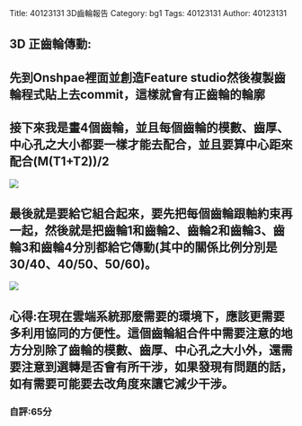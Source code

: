 Title: 40123131 3D齒輪報告 
Category: bg1
Tags: 40123131 
Author: 40123131 

<h2>3D 正齒輪傳動:  </h2>
<!-- PELICAN_END_SUMMARY -->
<h2> 先到Onshpae裡面並創造Feature studio然後複製齒輪程式貼上去commit，這樣就會有正齒輪的輪廓 </h2>

<h2> 接下來我是畫4個齒輪，並且每個齒輪的模數、齒厚、中心孔之大小都要一樣才能去配合，並且要算中心距來配合(M(T1+T2))/2 </h2>
<img src="http://imgur.com/aHD8w2U.jpg">

<h2> 最後就是要給它組合起來，要先把每個齒輪跟軸約束再一起，然後就是把齒輪1和齒輪2、齒輪2和齒輪3、齒輪3和齒輪4分別都給它傳動(其中的關係比例分別是30/40、40/50、50/60)。</h2>
<img src="http://imgur.com/pz3Ppke.jpg">

<h2> 心得:在現在雲端系統那麼需要的環境下，應該更需要多利用協同的方便性。這個齒輪組合件中需要注意的地方分別除了齒輪的模數、齒厚、中心孔之大小外，還需要注意到選轉是否會有所干涉，如果發現有問題的話，如有需要可能要去改角度來讓它減少干涉。</h2>

<h3>自評:65分</h3>


